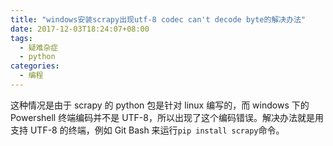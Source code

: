 ```yaml
---
title: "windows安装scrapy出现utf-8 codec can't decode byte的解决办法"
date: 2017-12-03T18:24:07+08:00
tags:
  - 疑难杂症
  - python
categories:
  - 编程
---
```


这种情况是由于 scrapy 的 python 包是针对 linux 编写的，而 windows 下的 Powershell 终端编码并不是 UTF-8，所以出现了这个编码错误。解决办法就是用支持 UTF-8 的终端，例如 Git Bash 来运行`pip install scrapy`命令。
